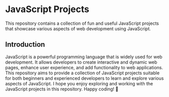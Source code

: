 # JavaScript Projects
This repository contains a collection of fun and useful JavaScript projects that showcase various aspects of web development using JavaScript.
## Introduction
JavaScript is a powerful programming language that is widely used for web development. It allows developers to create interactive and dynamic web pages, enhance user experience, and add functionality to web applications. This repository aims to provide a collection of JavaScript projects suitable for both beginners and experienced developers to learn and explore various aspects of JavaScript.
I hope you enjoy exploring and working with the JavaScript projects in this repository. Happy coding! 🚀
